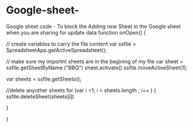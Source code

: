 # Google-sheet-
Google sheet code - To block the Adding new Sheet in the Google sheet when you are sharing for update data
function onOpen() {
 
  // create variables to carry the file content 
  var ssfile = SpreadsheetApp.getActiveSpreadsheet();
 
 
  // make sure my importnt sheets are in the begining of my file
  var sheet = ssfile.getSheetByName ("BBQ")
  sheet.activate()
  ssfile.moveActiveSheet(1);
 
 var sheets = ssfile.getSheets();
 
  //delete anyother sheets
  for (var i =1; i < sheets.length ; i++ )
  {
ssfile.deleteSheet(sheets[i])
 
  }
 
} 

